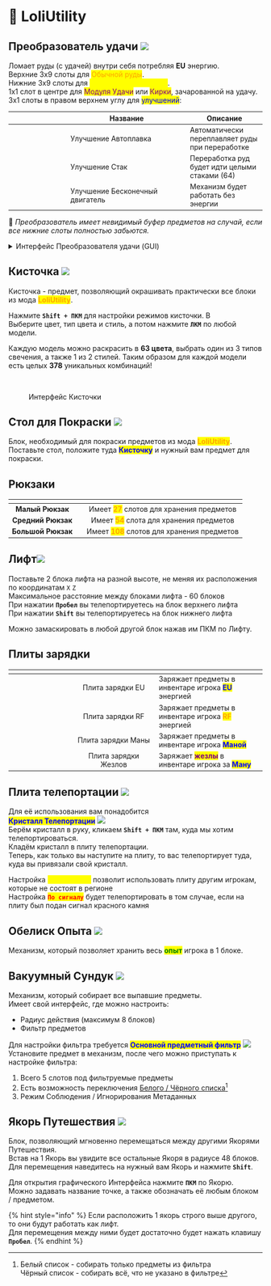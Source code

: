 # 🧰 LoliUtility

## Преобразователь удачи ![](https://cdn.discordapp.com/attachments/1147960565591969843/1147960640372215928/fortune.gif)

Ломает руды (с удачей) внутри себя потребляя **EU** энергию. \
Верхние 3х9 слоты для <mark style="color:orange;">Обычной руды</mark>.\
Нижние 3х9 слоты для <mark style="color:yellow;">Переработанной руды</mark>.\
1х1 слот в центре для <mark style="color:purple;">Модуля Удачи</mark> или <mark style="color:purple;">Кирки</mark>, зачарованной на удачу.\
3х1 слоты в правом верхнем углу для <mark style="color:blue;">улучшений</mark>:

<table><thead><tr><th width="102" align="center"> </th><th width="223">Название</th><th>Описание</th></tr></thead><tbody><tr><td align="center"><img src="https://cdn.discordapp.com/attachments/1147960565591969843/1148344251185365002/UpgradeFTSmelting_01.gif" alt=""></td><td>Улучшение Автоплавка</td><td>Автоматически переплавляет руды при переработке</td></tr><tr><td align="center"><img src="https://cdn.discordapp.com/attachments/1147960565591969843/1148344262879084554/UpgradeFTStack_01.gif" alt=""></td><td>Улучшение Стак</td><td>Переработка руд будет идти целыми стаками (64)</td></tr><tr><td align="center"><img src="https://cdn.discordapp.com/attachments/1147960565591969843/1148344239919464580/UpgradeFTInfinite_01.gif" alt=""></td><td>Улучшение  Бесконечный двигатель</td><td>Механизм будет работать без энергии</td></tr></tbody></table>

:pushpin: _Преобразователь имеет невидимый буфер предметов на случай, если все нижние слоты  полностью забьются._

<details>

<summary>Интерфейс Преобразователя удачи (GUI)</summary>

В слот для кирки установлен Модуль Удачи\
Все слоты для улучшений заполнены\
![](<../.gitbook/assets/Без имени-4 (1).png>)



</details>

## Кисточка ![](https://media.discordapp.net/attachments/1167186403554250812/1168885546190381118/627f88a17dd76b96.png?ex=6553647f\&is=6540ef7f\&hm=3c0c353bd296d8823ec6971d9c7a07dceaea726b21ed89072e8112e210902bdd&=)

Кисточка - предмет, позволяющий окрашивать практически все блоки из мода <mark style="color:orange;">**LoliUtility**</mark>.

Нажмите **`Shift + ПКМ`** для настройки режимов кисточки. В\
Выберите цвет, тип цвета и стиль, а потом нажмите **`ЛКМ`** по любой модели.

Каждую модель можно раскрасить в **63 цвета**, выбрать один из 3 типов свечения, а также 1 из 2 стилей. Таким образом для каждой модели есть целых **378** уникальных комбинаций!

<figure><img src="https://media.discordapp.net/attachments/1168884513523367996/1168885251234340985/image.png?ex=65536438&#x26;is=6540ef38&#x26;hm=cfee8ff274bb0be3aa27a46a01bbfa2fb890fb14d008b6ffb3616d5f4c904285&#x26;=" alt=""><figcaption><p>Интерфейс Кисточки</p></figcaption></figure>

## Стол для Покраски ![](https://media.discordapp.net/attachments/1167186277993553971/1168887297752694865/de8c9310a2d533b6.png?ex=65536620\&is=6540f120\&hm=971038f9523c4cd146acf372112a3c2e6531b619c43c41208e01dd3aefb48642&=)

Блок, необходимый для покраски предметов из мода <mark style="color:orange;">**LoliUtility**</mark>.\
Поставьте стол, положите туда <mark style="color:blue;">**Кисточку**</mark> и нужный вам предмет для покраски.

## Рюкзаки

<table data-column-title-hidden data-view="cards"><thead><tr><th align="center"></th><th align="center"></th><th align="center"></th></tr></thead><tbody><tr><td align="center"><strong>Малый Рюкзак</strong></td><td align="center"><img src="https://media.discordapp.net/attachments/1167186277993553971/1167193902109954088/dc67e23dff8af95c.png?ex=654d3d07&#x26;is=653ac807&#x26;hm=b7655305cfdb117f8b390e3e7a8b87213e4718cefb6451a147d359b8417b0814&#x26;=" alt=""></td><td align="center">Имеет <mark style="color:orange;"><strong>27</strong></mark> слотов для хранения предметов</td></tr><tr><td align="center"><strong>Средний Рюкзак</strong></td><td align="center"><img src="https://media.discordapp.net/attachments/1167186277993553971/1167193918450962432/755033a99855129e.png?ex=654d3d0b&#x26;is=653ac80b&#x26;hm=00947a7be7e2d987c1b034c2fa09e081c1b16079b20558430928cf2f8022f9e7&#x26;=" alt=""></td><td align="center">Имеет <mark style="color:orange;"><strong>54</strong></mark> слота для хранения предметов</td></tr><tr><td align="center"><strong>Большой Рюкзак</strong></td><td align="center"><img src="https://media.discordapp.net/attachments/1167186277993553971/1167193932317347840/6fde651d39a4f272.png?ex=654d3d0e&#x26;is=653ac80e&#x26;hm=07b16f82549d63ec490355fb0c7fff4e5194910ef42277b868fdc59652c63846&#x26;=" alt=""></td><td align="center">Имеет <mark style="color:orange;"><strong>108</strong></mark> слотов для хранения предметов</td></tr></tbody></table>

## Лифт![](https://media.discordapp.net/attachments/1167186277993553971/1167193519866265690/f398e4089a809e31.png?ex=654d3cac\&is=653ac7ac\&hm=0a51b0be208c7244a71eb44d1e1ce18282317ec94510fae94a4db17461c7b287&=)

Поставьте 2 блока лифта на разной высоте, не меняя их расположения по координатам `X` `Z`\
Максимальное расстояние между блоками лифта - 60 блоков\
При нажатии **`Пробел`** вы телепортируетесь на блок верхнего лифта\
При нажатии **`Shift`** вы телепортируетесь на блок нижнего лифта

Можно замаскировать в любой другой блок нажав им ПКМ по Лифту.

## Плиты зарядки

<table data-header-hidden data-full-width="false"><thead><tr><th width="112.33333333333331"></th><th width="151" align="center"></th><th></th></tr></thead><tbody><tr><td><img src="https://cdn.discordapp.com/attachments/1167186277993553971/1168955023523324015/charging_plate_eu.gif?ex=6553a533&#x26;is=65413033&#x26;hm=dc4fdf6ec0fdf1fe0ad2b2750d9a12a76bd9982d6fbf68864e20126e6bf476ef&#x26;" alt=""></td><td align="center">Плита зарядки EU</td><td>Заряжает предметы в инвентаре игрока <mark style="color:blue;"><strong>EU</strong></mark> энергией</td></tr><tr><td><img src="https://cdn.discordapp.com/attachments/1167186277993553971/1168955082314883143/charging_plate_rf.gif?ex=6553a541&#x26;is=65413041&#x26;hm=0b10a1ce6110dc1c4d7aad048929c1ed077c2f43abef4118020738afadca25f5&#x26;" alt=""></td><td align="center">Плита зарядки RF</td><td>Заряжает предметы в инвентаре игрока <mark style="color:orange;"><strong>RF</strong></mark> энергией</td></tr><tr><td><img src="https://cdn.discordapp.com/attachments/1167186277993553971/1168955044947828806/charging_plate_mana.gif?ex=6553a538&#x26;is=65413038&#x26;hm=79f8ee34fd3be87ebe2d6d943b33f6e2c2ed47c8bc52d1db0682929af20de4c4&#x26;" alt=""></td><td align="center">Плита зарядки Маны</td><td>Заряжает предметы в инвентаре игрока <mark style="color:blue;"><strong>Маной</strong></mark></td></tr><tr><td><img src="https://cdn.discordapp.com/attachments/1167186277993553971/1168955092578341036/charging_plate_wand.gif?ex=6553a544&#x26;is=65413044&#x26;hm=e3456b00a605bf610fd05eb97b0ac6c125afe62704e7f98ff985cdf118d6d01c&#x26;" alt=""></td><td align="center">Плита зарядки Жезлов</td><td>Заряжает <mark style="color:purple;"><strong>жезлы</strong></mark> в инвентаре игрока за <mark style="color:blue;"><strong>Ману</strong></mark></td></tr></tbody></table>

## Плита телепортации ![](https://cdn.discordapp.com/attachments/1167186277993553971/1168918757129867435/teleporter.gif?ex=6553836d\&is=65410e6d\&hm=21ac5cc83f3fcc0d6c1caa2244e41e9f3e69b5321b52708f7a1e04f1424a3ecb&)

Для её использования вам понадобится\
<mark style="color:blue;">**Кристалл Телепортации**</mark> ![](https://media.discordapp.net/attachments/1148342956189823076/1148344673455321108/01c97a18d5ec2741.png)\
Берём кристалл в руку, кликаем **`Shift + ПКМ`** там, куда мы хотим телепортироваться.\
Кладём кристалл в плиту телепортации.\
Теперь, как только вы наступите на плиту, то вас телепортирует туда, куда вы привязали свой кристалл.

Настройка <mark style="color:yellow;">**`Общий Доступ`**</mark> позволит использовать плиту другим игрокам, которые не состоят в регионе\
Настройка <mark style="color:red;">**`По сигналу`**</mark> будет телепортировать в том случае, если на плиту был подан сигнал красного камня

## Обелиск Опыта ![](https://cdn.discordapp.com/attachments/1167186277993553971/1167193564422348910/637e1b10971047f7.png?ex=654d3cb7\&is=653ac7b7\&hm=ad6b59e02ca742a18cae686c651e3bd51bfb70eedcf50aebcf7f095276229e79&)&#x20;

Механизм, который позволяет хранить весь <mark style="color:green;">**опыт**</mark> игрока в 1 блоке.

## Вакуумный Сундук ![](https://media.discordapp.net/attachments/1167186277993553971/1167193701450260632/f096c0c350a0abc3.png?ex=654d3cd7\&is=653ac7d7\&hm=58303fcc939985dff165f01d3810b8c6925811e394457b0925e7c8fd094fba86&=)

Механизм, который собирает все выпавшие предметы.\
Имеет свой интерфейс, где можно настроить:

* Радиус действия (максимум 8 блоков)
* Фильтр предметов

Для настройки фильтра требуется <mark style="color:blue;">**Основной предметный фильтр**</mark> ![](https://media.discordapp.net/attachments/1167186403554250812/1167194210227724452/e587a17538777394.png?ex=654d3d51\&is=653ac851\&hm=37c91fcc7d02a09626251556eddc9883fd7d810ee364f3cc609c27032b802947&=)\
Установите предмет в механизм, после чего можно приступать к настройке фильтра:

1. Всего 5 слотов под фильтруемые предметы
2. Есть возможность переключения [Белого / Чёрного списка](#user-content-fn-1)[^1]
3. Режим Соблюдения / Игнорирования Метаданных

## Якорь Путешествия ![](https://media.discordapp.net/attachments/1167186277993553971/1167193657116475423/84d8935fdb4af620.png?ex=654d3ccd\&is=653ac7cd\&hm=92cced38a3933d7d3efc822ea7cdb2c35a657c2d63cc62c2dc7ff3501ea9abc2&=)

Блок, позволяющий мгновенно перемещаться между другими Якорями Путешествия.\
Встав на 1 Якорь вы увидите все остальные Якоря в радиусе 48 блоков.\
Для перемещения наведитесь на нужный вам Якорь и нажмите **`Shift`**.

Для открытия графического Интерфейса нажмите **`ПКМ`** по Якорю.\
Можно задавать название точке, а также обозначать её любым блоком / предметом.

{% hint style="info" %}
Если расположить 1 якорь строго выше другого, то они будут работать как лифт.\
Для перемещения между ними будет достаточно будет нажать клавишу **`Пробел`**.
{% endhint %}

[^1]: Белый список - собирать только предметы из фильтра\
    Чёрный список - собирать всё, что не указано в фильтре

